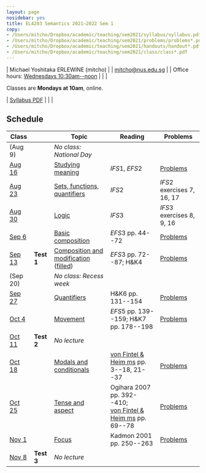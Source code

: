 ```yaml
---
layout: page
nosidebar: yes
title: EL4203 Semantics 2021–2022 Sem 1
copy:
- /Users/mitcho/Dropbox/academic/teaching/sem2021/syllabus/syllabus.pdf
- /Users/mitcho/Dropbox/academic/teaching/sem2021/problems/problems*.pdf
- /Users/mitcho/Dropbox/academic/teaching/sem2021/handouts/handout*.pdf
- /Users/mitcho/Dropbox/academic/teaching/sem2021/class/class*.pdf
---
```


| Michael Yoshitaka ERLEWINE (mitcho) |
| <a href='mailto:mitcho@nus.edu.sg'>mitcho@nus.edu.sg</a> |
| Office hours: [Wednesdays 10:30am--noon](https://tinyurl.com/sem2021officehours) |
| |

Classes are **Mondays at 10am**, online.

| [Syllabus PDF](syllabus.pdf) |
| |

## Schedule

| Class  | | Topic | Reading | Problems |
|--------|-|-------|---------|-----------|
| (Aug  9) | | *No class: National Day* | | |
| [Aug 16][c1] | | [Studying meaning][h1] | *IFS*1, *EFS*2 | [Problems][p1] |
| [Aug 23][c2] | | [Sets, functions, quantifiers][h2] | *IFS*2 | *IFS*2 exercises 7, 16, 17 |
| [Aug 30][c3] | | [Logic][h3] | *IFS*3 | *IFS*3 exercises 8, 9, 16 |
| [Sep  6][c4] | | [Basic composition][h4] | *EFS*3 pp. 44--72 | [Problems][p4] |
| [Sep 13][c5] | **Test 1** | [Composition and modification][h5] ([filled](handout05-filled.pdf)) | *EFS*3 pp. 72--87; H&amp;K4 | [Problems][p5] |
| (Sep 20) | | *No class: Recess week* | | |
| [Sep 27][c6] | | [Quantifiers][h6] | H&amp;K6 pp. 131--154 | [Problems][p6] |
| [Oct  4][c7] | | [Movement][h7] | *EFS*5 pp. 139--159; H&amp;K7 pp. 178--198 | [Problems][p7] |
| [Oct 11][c8] | **Test 2** | *No lecture* | | | |
| [Oct 18][c9] | | [Modals and conditionals][h8] | [von Fintel & Heim ms](https://github.com/fintelkai/fintel-heim-intensional-notes/raw/master/IntensionalSemantics.pdf) pp. 3--18, 21--37 | [Problems][p8] |
| [Oct 25][c10] | | [Tense and aspect][h9] | Ogihara 2007 pp. 392--410;<br/>[von Fintel & Heim ms](https://github.com/fintelkai/fintel-heim-intensional-notes/raw/master/IntensionalSemantics.pdf) pp. 69--78 | [Problems][p9] |
| [Nov  1][c11] | | [Focus](https://mitcho.com/teaching/sicogg22/handout.pdf) | Kadmon 2001 pp. 250--263 | [Problems][p10] |
| [Nov  8][c12] | **Test 3** | *No lecture* | | |

[c1]: class01.pdf
[c2]: class02.pdf
[c3]: class03.pdf
[c4]: class04.pdf
[c5]: class05.pdf
[c6]: class06.pdf
[c7]: class07.pdf
[c8]: class08.pdf
[c9]: class09.pdf
[c10]: class10.pdf
[c11]: class11.pdf
[c12]: class12.pdf

[h1]: handout01.pdf
[h2]: handout02.pdf
[h3]: handout03.pdf
[h4]: handout04.pdf
[h5]: handout05.pdf
[h6]: handout06.pdf
[h7]: handout07.pdf
[h8]: handout08.pdf
[h9]: handout09.pdf

[p1]: problems01.pdf
[p4]: problems04.pdf
[p5]: problems05.pdf
[p6]: problems06.pdf
[p7]: problems07.pdf
[p8]: problems08.pdf
[p9]: problems09.pdf
[p10]: problems10.pdf
[p11]: problems11.pdf
[p12]: problems12.pdf
